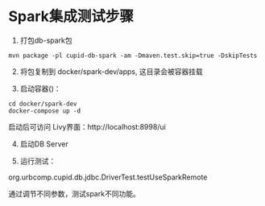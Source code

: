 # Spark集成测试步骤

1. 打包db-spark包

```shell
mvn package -pl cupid-db-spark -am -Dmaven.test.skip=true -DskipTests
```

2. 将包复制到 docker/spark-dev/apps, 这目录会被容器挂载

3. 启动容器()：

```shell
cd docker/spark-dev
docker-compose up -d 
```

启动后可访问 Livy界面：http://localhost:8998/ui

4. 启动DB Server

5. 运行测试：

org.urbcomp.cupid.db.jdbc.DriverTest.testUseSparkRemote

通过调节不同参数，测试spark不同功能。

